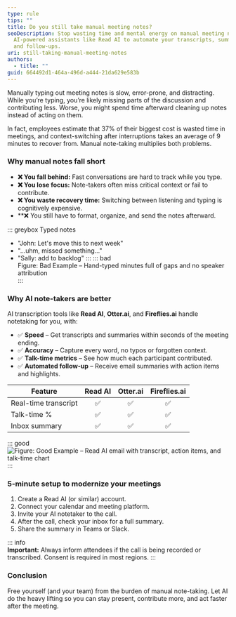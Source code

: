 ```yaml
---
type: rule
tips: ""
title: Do you still take manual meeting notes?
seoDescription: Stop wasting time and mental energy on manual meeting notes, use
  AI-powered assistants like Read AI to automate your transcripts, summaries,
  and follow-ups.
uri: still-taking-manual-meeting-notes
authors:
  - title: ""
guid: 664492d1-464a-496d-a444-21da629e583b
---
```

Manually typing out meeting notes is slow, error-prone, and distracting. While you’re typing, you’re likely missing parts of the discussion and contributing less. Worse, you might spend time afterward cleaning up notes instead of acting on them. 

In fact, employees estimate that 37% of their biggest cost is wasted time in meetings, and context-switching after interruptions takes an average of 9 minutes to recover from. Manual note-taking multiplies both problems.

            
<!--endintro-->

### Why manual notes fall short

* **❌ You fall behind:** Fast conversations are hard to track while you type.
* **❌ You lose focus:** Note-takers often miss critical context or fail to contribute.
* **❌ You waste recovery time:** Switching between listening and typing is cognitively expensive.
* **❌ You still have to format, organize, and send the notes afterward.

::: greybox
Typed notes  
- "John: Let's move this to next week"  
- "…uhm, missed something…"  
- "Sally: add to backlog"
:::
::: bad  
Figure: Bad Example – Hand-typed minutes full of gaps and no speaker attribution  
:::

### Why AI note-takers are better

AI transcription tools like **Read AI**, **Otter.ai**, and **Fireflies.ai** handle notetaking for you, with:

* ✅ **Speed** – Get transcripts and summaries within seconds of the meeting ending.
* ✅ **Accuracy** – Capture every word, no typos or forgotten context.
* ✅ **Talk-time metrics** – See how much each participant contributed.
* ✅ **Automated follow-up** – Receive email summaries with action items and highlights.

| Feature               | Read AI | Otter.ai | Fireflies.ai |
|----------------------|:-------:|:--------:|:------------:|
| Real-time transcript | ✅      | ✅       | ✅           |
| Talk-time %          | ✅      | ✅       | ✅           |
| Inbox summary        | ✅      | ✅       | ✅           |

::: good
![Figure: Good Example – Read AI email with transcript, action items, and talk-time chart](https://user-images.githubusercontent.com/37217958/263514713-2c33e6e0-70c9-4425-9122-e1ebcdf54f0e.png)
:::

### 5-minute setup to modernize your meetings

1. Create a Read AI (or similar) account.
2. Connect your calendar and meeting platform.
3. Invite your AI notetaker to the call.
4. After the call, check your inbox for a full summary.
5. Share the summary in Teams or Slack.

::: info  
**Important:** Always inform attendees if the call is being recorded or transcribed. Consent is required in most regions.
:::

### Conclusion

Free yourself (and your team) from the burden of manual note-taking. Let AI do the heavy lifting so you can stay present, contribute more, and act faster after the meeting.
